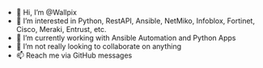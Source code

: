 - 👋 Hi, I’m @Wallpix
- 👀 I’m interested in Python, RestAPI, Ansible, NetMiko, Infoblox, Fortinet, Cisco, Meraki, Entrust, etc.
- 🌱 I’m currently working with Ansible Automation and Python Apps
- 💞️ I’m not really looking to collaborate on anything
- 📫 Reach me via GitHub messages

<!---
Wallpix/Wallpix is a ✨ special ✨ repository because its `README.md` (this file) appears on your GitHub profile.
You can click the Preview link to take a look at your changes.
--->
